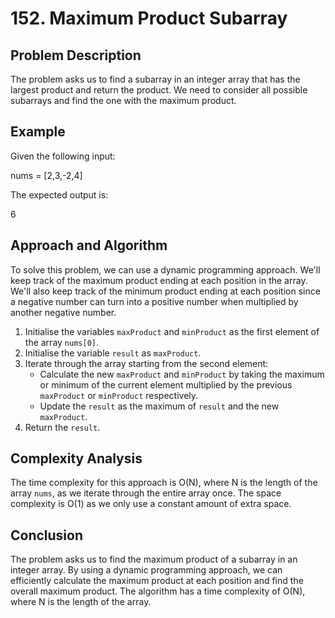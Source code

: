 # 152. Maximum Product Subarray

## Problem Description

The problem asks us to find a subarray in an integer array that has the largest product and return the product. We need to consider all possible subarrays and find the one with the maximum product.

## Example

Given the following input:

nums = [2,3,-2,4]


The expected output is:

6


## Approach and Algorithm

To solve this problem, we can use a dynamic programming approach. We'll keep track of the maximum product ending at each position in the array. We'll also keep track of the minimum product ending at each position since a negative number can turn into a positive number when multiplied by another negative number. 

1. Initialise the variables `maxProduct` and `minProduct` as the first element of the array `nums[0]`.
2. Initialise the variable `result` as `maxProduct`.
3. Iterate through the array starting from the second element:
     - Calculate the new `maxProduct` and `minProduct` by taking the maximum or minimum of the current element multiplied by the previous `maxProduct` or `minProduct` respectively.
     - Update the `result` as the maximum of `result` and the new `maxProduct`.
4. Return the `result`.

## Complexity Analysis

The time complexity for this approach is O(N), where N is the length of the array `nums`, as we iterate through the entire array once. The space complexity is O(1) as we only use a constant amount of extra space.

## Conclusion

The problem asks us to find the maximum product of a subarray in an integer array. By using a dynamic programming approach, we can efficiently calculate the maximum product at each position and find the overall maximum product. The algorithm has a time complexity of O(N), where N is the length of the array.
